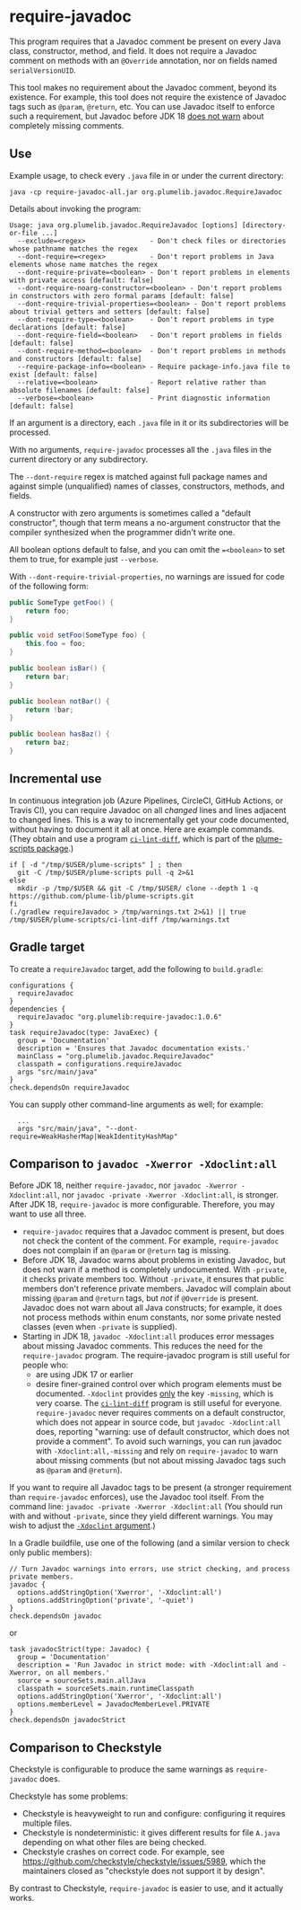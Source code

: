 # require-javadoc

This program requires that a Javadoc comment be present on
every Java class, constructor, method, and field.
It does not require a Javadoc comment on methods with an `@Override` annotation,
nor on fields named `serialVersionUID`.

This tool makes no requirement about the Javadoc comment, beyond its existence.
For example, this tool does not require the existence
of Javadoc tags such as `@param`, `@return`, etc.
You can use Javadoc itself to enforce such a requirement,
but Javadoc before JDK 18 [does not warn](#comparison-to-javadoc--xwerror--xdoclintall)
about completely missing comments.


## Use

Example usage, to check every `.java` file in or under the current directory:

```
java -cp require-javadoc-all.jar org.plumelib.javadoc.RequireJavadoc
```

Details about invoking the program:

```
Usage: java org.plumelib.javadoc.RequireJavadoc [options] [directory-or-file ...]
  --exclude=<regex>                - Don't check files or directories whose pathname matches the regex
  --dont-require=<regex>           - Don't report problems in Java elements whose name matches the regex
  --dont-require-private=<boolean> - Don't report problems in elements with private access [default: false]
  --dont-require-noarg-constructor=<boolean> - Don't report problems in constructors with zero formal params [default: false]
  --dont-require-trivial-properties=<boolean> - Don't report problems about trivial getters and setters [default: false]
  --dont-require-type=<boolean>    - Don't report problems in type declarations [default: false]
  --dont-require-field=<boolean>   - Don't report problems in fields [default: false]
  --dont-require-method=<boolean>  - Don't report problems in methods and constructors [default: false]
  --require-package-info=<boolean> - Require package-info.java file to exist [default: false]
  --relative=<boolean>             - Report relative rather than absolute filenames [default: false]
  --verbose=<boolean>              - Print diagnostic information [default: false]
```

If an argument is a directory, each `.java` file in it or its subdirectories will be processed.

With no arguments, `require-javadoc` processes all the `.java` files in the current directory
or any subdirectory.

The `--dont-require` regex is matched against full package names and against simple
(unqualified) names of classes, constructors, methods, and fields.

A constructor with zero arguments is sometimes called a "default constructor", though that term
means a no-argument constructor that the compiler synthesized when the programmer didn't write one.

All boolean options default to false, and you can omit the `=<boolean>` to set them to true, for
example just `--verbose`.

With `--dont-require-trivial-properties`, no warnings are issued for code of the following form:

```java
public SomeType getFoo() {
    return foo;
}

public void setFoo(SomeType foo) {
    this.foo = foo;
}

public boolean isBar() {
    return bar;
}

public boolean notBar() {
    return !bar;
}

public boolean hasBaz() {
    return baz;
}
```


## Incremental use

In continuous integration job (Azure Pipelines, CircleCI, GitHub Actions, or Travis CI),
you can require Javadoc on all *changed* lines and lines
adjacent to changed lines.  This is a way to incrementally get your code
documented, without having to document it all at once.
Here are example commands.  (They obtain and use a program
[`ci-lint-diff`](https://github.com/plume-lib/plume-scripts/blob/master/ci-lint-diff),
which is part of the [plume-scripts package](https://github.com/plume-lib/plume-scripts).)

```
if [ -d "/tmp/$USER/plume-scripts" ] ; then
  git -C /tmp/$USER/plume-scripts pull -q 2>&1
else
  mkdir -p /tmp/$USER && git -C /tmp/$USER/ clone --depth 1 -q https://github.com/plume-lib/plume-scripts.git
fi
(./gradlew requireJavadoc > /tmp/warnings.txt 2>&1) || true
/tmp/$USER/plume-scripts/ci-lint-diff /tmp/warnings.txt
```


## Gradle target

To create a `requireJavadoc` target, add the following to `build.gradle`:

```
configurations {
  requireJavadoc
}
dependencies {
  requireJavadoc "org.plumelib:require-javadoc:1.0.6"
}
task requireJavadoc(type: JavaExec) {
  group = 'Documentation'
  description = 'Ensures that Javadoc documentation exists.'
  mainClass = "org.plumelib.javadoc.RequireJavadoc"
  classpath = configurations.requireJavadoc
  args "src/main/java"
}
check.dependsOn requireJavadoc
```

You can supply other command-line arguments as well; for example:
```
  ...
  args "src/main/java", "--dont-require=WeakHasherMap|WeakIdentityHashMap"
```


## Comparison to `javadoc -Xwerror -Xdoclint:all`

Before JDK 18,
neither `require-javadoc`,
nor `javadoc -Xwerror -Xdoclint:all`,
nor `javadoc -private -Xwerror -Xdoclint:all`,
is stronger.
After JDK 18, `require-javadoc` is more configurable.
Therefore, you may want to use all three.

 * `require-javadoc` requires that a Javadoc comment is present, but does not check the content
   of the comment.  For example, `require-javadoc` does not complain if an `@param` or `@return`
   tag is missing.
 * Before JDK 18, Javadoc warns about problems in existing Javadoc, but does not warn if
   a method is completely undocumented.
   With `-private`, it checks private members too.
   Without `-private`, it ensures that public members don't reference private members.
   Javadoc will complain about missing `@param` and `@return` tags, but *not* if `@Override` is present.
   Javadoc does not warn about all Java constructs; for example, it does not process methods
   within enum constants, nor some private nested classes (even when `-private` is supplied).
 * Starting in JDK 18, `javadoc -Xdoclint:all` produces error messages about missing Javadoc comments.
   This reduces the need for the `require-javadoc` program.
   The require-javadoc program is still useful for people who:
     * are using JDK 17 or earlier
     * desire finer-grained control over which program elements must be documented.
       `-Xdoclint` provides
       [only](https://docs.oracle.com/en/java/javase/17/docs/specs/man/javadoc.html#additional-options-provided-by-the-standard-doclet)
       the key `-missing`, which is very coarse.
   The [`ci-lint-diff`](https://github.com/plume-lib/plume-scripts/blob/master/ci-lint-diff)
   program is still useful for everyone.
   `require-javadoc` never requires comments on a default constructor, which does not appear in
   source code, but `javadoc -Xdoclint:all` does, reporting "warning: use of default constructor,
   which does not provide a comment".  To avoid such warnings, you can run javadoc with
   `-Xdoclint:all,-missing` and rely on `require-javadoc` to warn about missing comments
   (but not about missing Javadoc tags such as `@param` and `@return`).


If you want to require all Javadoc tags to be present (a stronger requirement
than `require-javadoc` enforces), use the Javadoc tool itself.
From the command line:
```javadoc -private -Xwerror -Xdoclint:all```
(You should run with and without `-private`, since they yield different warnings.
You may wish to adjust the [`-Xdoclint` argument](https://docs.oracle.com/javase/8/docs/technotes/tools/unix/javadoc.html#BEJEFABE).)

In a Gradle buildfile, use one of the following (and a similar version to check only public members):
```
// Turn Javadoc warnings into errors, use strict checking, and process private members.
javadoc {
  options.addStringOption('Xwerror', '-Xdoclint:all')
  options.addStringOption('private', '-quiet')
}
check.dependsOn javadoc
```
or
```
task javadocStrict(type: Javadoc) {
  group = 'Documentation'
  description = 'Run Javadoc in strict mode: with -Xdoclint:all and -Xwerror, on all members.'
  source = sourceSets.main.allJava
  classpath = sourceSets.main.runtimeClasspath
  options.addStringOption('Xwerror', '-Xdoclint:all')
  options.memberLevel = JavadocMemberLevel.PRIVATE
}
check.dependsOn javadocStrict
```


## Comparison to Checkstyle

Checkstyle is configurable to produce the same warnings as `require-javadoc` does.

[//]: # (Comparison is as of July 2018, but I don't think anything has changed since then.)

Checkstyle has some problems:
 * Checkstyle is heavyweight to run and configure:  configuring it requires multiple files.
 * Checkstyle is nondeterministic:  it gives different results for file `A.java` depending on what other files are being checked.
 * Checkstyle crashes on correct code.  For example, see https://github.com/checkstyle/checkstyle/issues/5989, which the maintainers closed as "checkstyle does not support it by design".

By contrast to Checkstyle, `require-javadoc` is easier to use, and it actually works.
